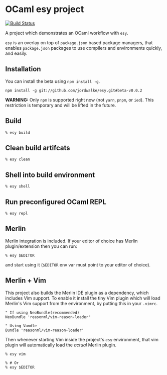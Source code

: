 # OCaml esy project

[![Build Status](https://travis-ci.org/andreypopp/esy-ocaml-project.svg?branch=master)](https://travis-ci.org/andreypopp/esy-ocaml-project)

A project which demonstrates an OCaml workflow with `esy`.

`esy` is an overlay on top of `package.json` based package managers, that
enables `package.json` packages to use compilers and environments quickly, and
easily.

## Installation

You can install the beta using `npm install -g`.

    npm install -g git://github.com/jordwalke/esy.git#beta-v0.0.2

**WARNING:** Only `npm` is supported right now (not `yarn`, `pnpm`, or `ied`).
This restriction is temporary and will be lifted in the future.

## Build

    % esy build

## Clean build artifcats

    % esy clean

## Shell into build environment

    % esy shell

## Run preconfigured OCaml REPL

    % esy repl

## Merlin

Merlin integration is included. If your editor of choice has Merlin
plugin/extension then you can run:

    % esy $EDITOR

and start using it (`$EDITOR` env var must point to your editor of choice).

## Merlin + Vim

This project also builds the Merlin IDE plugin as a dependency, which includes
Vim support. To enable it install the tiny Vim plugin which will load Merlin's
Vim support from the environment, by putting this in your `.vimrc`.

    " If using NeoBundle(recommended)
    NeoBundle 'reasonml/vim-reason-loader'

    " Using Vundle
    Bundle 'reasonml/vim-reason-loader'


Then whenever starting Vim inside the project's `esy` environment, that vim
plugin will automatically load the *actual* Merlin plugin.


    % esy vim

    % # Or
    % esy $EDITOR
